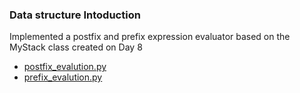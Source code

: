 ### Data structure Intoduction

Implemented a postfix and prefix expression evaluator based on the MyStack class created on Day 8

- [postfix_evalution.py](https://github.com/gauthamp10/100DaysOfCode/blob/master/Day%209/postfix_evaluation.py)
- [prefix_evalution.py](https://github.com/gauthamp10/100DaysOfCode/blob/master/Day%209/prefix_evaluation.py)